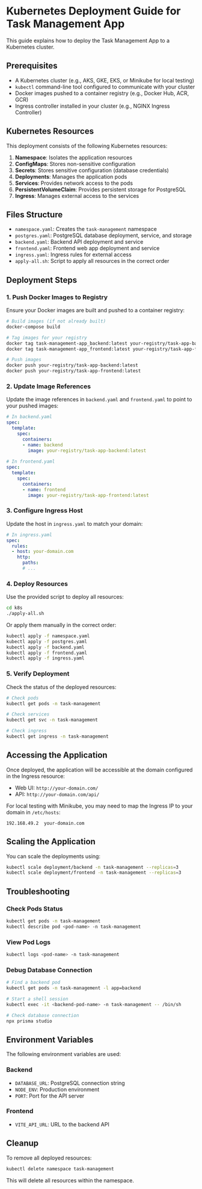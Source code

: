 # Kubernetes Deployment Guide for Task Management App

This guide explains how to deploy the Task Management App to a Kubernetes cluster.

## Prerequisites

- A Kubernetes cluster (e.g., AKS, GKE, EKS, or Minikube for local testing)
- `kubectl` command-line tool configured to communicate with your cluster
- Docker images pushed to a container registry (e.g., Docker Hub, ACR, GCR)
- Ingress controller installed in your cluster (e.g., NGINX Ingress Controller)

## Kubernetes Resources

This deployment consists of the following Kubernetes resources:

1. **Namespace**: Isolates the application resources
2. **ConfigMaps**: Stores non-sensitive configuration
3. **Secrets**: Stores sensitive configuration (database credentials)
4. **Deployments**: Manages the application pods
5. **Services**: Provides network access to the pods
6. **PersistentVolumeClaim**: Provides persistent storage for PostgreSQL
7. **Ingress**: Manages external access to the services

## Files Structure

- `namespace.yaml`: Creates the `task-management` namespace
- `postgres.yaml`: PostgreSQL database deployment, service, and storage
- `backend.yaml`: Backend API deployment and service
- `frontend.yaml`: Frontend web app deployment and service
- `ingress.yaml`: Ingress rules for external access
- `apply-all.sh`: Script to apply all resources in the correct order

## Deployment Steps

### 1. Push Docker Images to Registry

Ensure your Docker images are built and pushed to a container registry:

```bash
# Build images (if not already built)
docker-compose build

# Tag images for your registry
docker tag task-management-app_backend:latest your-registry/task-app-backend:latest
docker tag task-management-app_frontend:latest your-registry/task-app-frontend:latest

# Push images
docker push your-registry/task-app-backend:latest
docker push your-registry/task-app-frontend:latest
```

### 2. Update Image References

Update the image references in `backend.yaml` and `frontend.yaml` to point to your pushed images:

```yaml
# In backend.yaml
spec:
  template:
    spec:
      containers:
      - name: backend
        image: your-registry/task-app-backend:latest
        
# In frontend.yaml
spec:
  template:
    spec:
      containers:
      - name: frontend
        image: your-registry/task-app-frontend:latest
```

### 3. Configure Ingress Host

Update the host in `ingress.yaml` to match your domain:

```yaml
# In ingress.yaml
spec:
  rules:
  - host: your-domain.com
    http:
      paths:
      # ...
```

### 4. Deploy Resources

Use the provided script to deploy all resources:

```bash
cd k8s
./apply-all.sh
```

Or apply them manually in the correct order:

```bash
kubectl apply -f namespace.yaml
kubectl apply -f postgres.yaml
kubectl apply -f backend.yaml
kubectl apply -f frontend.yaml
kubectl apply -f ingress.yaml
```

### 5. Verify Deployment

Check the status of the deployed resources:

```bash
# Check pods
kubectl get pods -n task-management

# Check services
kubectl get svc -n task-management

# Check ingress
kubectl get ingress -n task-management
```

## Accessing the Application

Once deployed, the application will be accessible at the domain configured in the Ingress resource:

- Web UI: `http://your-domain.com/`
- API: `http://your-domain.com/api/`

For local testing with Minikube, you may need to map the Ingress IP to your domain in `/etc/hosts`:

```
192.168.49.2  your-domain.com
```

## Scaling the Application

You can scale the deployments using:

```bash
kubectl scale deployment/backend -n task-management --replicas=3
kubectl scale deployment/frontend -n task-management --replicas=3
```

## Troubleshooting

### Check Pods Status

```bash
kubectl get pods -n task-management
kubectl describe pod <pod-name> -n task-management
```

### View Pod Logs

```bash
kubectl logs <pod-name> -n task-management
```

### Debug Database Connection

```bash
# Find a backend pod
kubectl get pods -n task-management -l app=backend

# Start a shell session
kubectl exec -it <backend-pod-name> -n task-management -- /bin/sh

# Check database connection
npx prisma studio
```

## Environment Variables

The following environment variables are used:

### Backend
- `DATABASE_URL`: PostgreSQL connection string
- `NODE_ENV`: Production environment
- `PORT`: Port for the API server

### Frontend
- `VITE_API_URL`: URL to the backend API

## Cleanup

To remove all deployed resources:

```bash
kubectl delete namespace task-management
```

This will delete all resources within the namespace.
